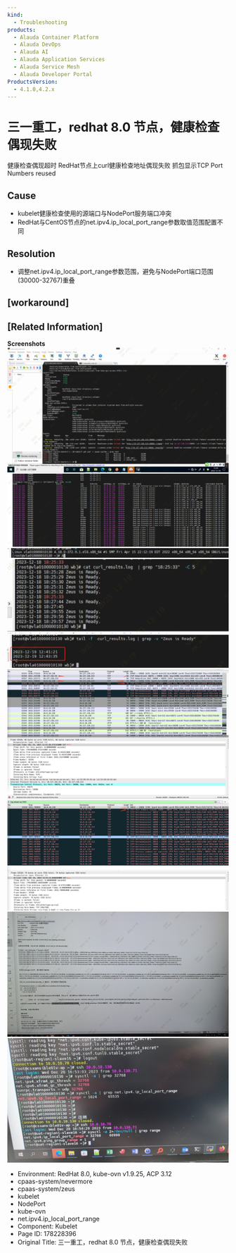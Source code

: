 ```yaml
---
kind:
  - Troubleshooting
products:
  - Alauda Container Platform
  - Alauda DevOps
  - Alauda AI
  - Alauda Application Services
  - Alauda Service Mesh
  - Alauda Developer Portal
ProductsVersion:
  - 4.1.0,4.2.x
---
```

<!-- A type of document that involves encountering a fault, diagnosing it, performing root cause analysis, and providing solutions. -->

# 三一重工，redhat 8.0 节点，健康检查偶现失败

健康检查偶现超时 RedHat节点上curl健康检查地址偶现失败 抓包显示TCP Port Numbers reused

## Cause
- kubelet健康检查使用的源端口与NodePort服务端口冲突
- RedHat与CentOS节点的net.ipv4.ip_local_port_range参数取值范围配置不同

## Resolution
- 调整net.ipv4.ip_local_port_range参数范围，避免与NodePort端口范围(30000-32767)重叠

## [workaround]

## [Related Information]
**Screenshots**
![](assets/san-yi-zhong-gong-redhat-8-0-jie-dian-jian-kang-jian-cha-ou-xian-shi-bai/image-2023-12-21_13-28-36.png)
![](assets/san-yi-zhong-gong-redhat-8-0-jie-dian-jian-kang-jian-cha-ou-xian-shi-bai/image-2023-12-21_13-29-35.png)
![](assets/san-yi-zhong-gong-redhat-8-0-jie-dian-jian-kang-jian-cha-ou-xian-shi-bai/image-2023-12-21_13-29-54.png)
![](assets/san-yi-zhong-gong-redhat-8-0-jie-dian-jian-kang-jian-cha-ou-xian-shi-bai/image-2023-12-21_13-35-13.png)
![](assets/san-yi-zhong-gong-redhat-8-0-jie-dian-jian-kang-jian-cha-ou-xian-shi-bai/image-2023-12-21_13-38-16.png)
![](assets/san-yi-zhong-gong-redhat-8-0-jie-dian-jian-kang-jian-cha-ou-xian-shi-bai/image-2023-12-21_13-36-25.png)
![](assets/san-yi-zhong-gong-redhat-8-0-jie-dian-jian-kang-jian-cha-ou-xian-shi-bai/image-2023-12-21_13-37-50.png)
![](assets/san-yi-zhong-gong-redhat-8-0-jie-dian-jian-kang-jian-cha-ou-xian-shi-bai/image-2023-12-21_13-38-53.png)
![](assets/san-yi-zhong-gong-redhat-8-0-jie-dian-jian-kang-jian-cha-ou-xian-shi-bai/image-2023-12-21_13-39-59.png)
- Environment: RedHat 8.0, kube-ovn v1.9.25, ACP 3.12
- cpaas-system/nevermore
- cpaas-system/zeus
- kubelet
- NodePort
- kube-ovn
- net.ipv4.ip_local_port_range
- Component: Kubelet
- Page ID: 178228396
- Original Title: 三一重工，redhat 8.0 节点，健康检查偶现失败

